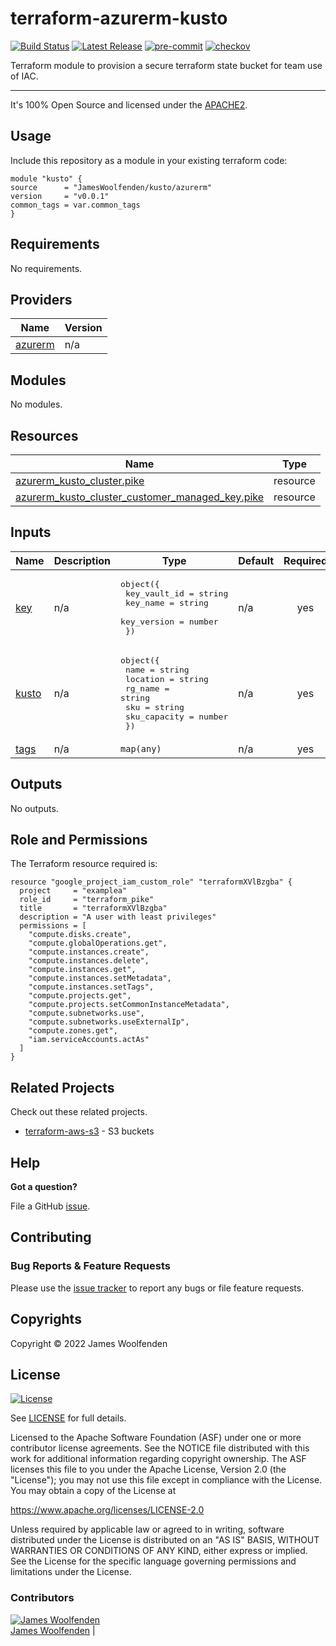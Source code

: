 # terraform-azurerm-kusto

[![Build Status](https://github.com/JamesWoolfenden/terraform-azurerm-kusto/workflows/Verify%20and%20Bump/badge.svg?branch=master)](https://github.com/JamesWoolfenden/terraform-azurerm-kusto)
[![Latest Release](https://img.shields.io/github/release/JamesWoolfenden/terraform-azurerm-kusto.svg)](https://github.com/JamesWoolfenden/terraform-azurerm-kusto/releases/latest)
[![pre-commit](https://img.shields.io/badge/pre--commit-enabled-brightgreen?logo=pre-commit&logoColor=white)](https://github.com/pre-commit/pre-commit)
[![checkov](https://img.shields.io/badge/checkov-verified-brightgreen)](https://www.checkov.io/)

Terraform module to provision a secure terraform state bucket for team use of IAC.

---

It's 100% Open Source and licensed under the [APACHE2](LICENSE).

## Usage

Include this repository as a module in your existing terraform code:

```hcl
module "kusto" {
source      = "JamesWoolfenden/kusto/azurerm"
version     = "v0.0.1"
common_tags = var.common_tags
}
```

<!-- BEGINNING OF PRE-COMMIT-TERRAFORM DOCS HOOK -->
## Requirements

No requirements.

## Providers

| Name | Version |
|------|---------|
| <a name="provider_azurerm"></a> [azurerm](#provider\_azurerm) | n/a |

## Modules

No modules.

## Resources

| Name | Type |
|------|------|
| [azurerm_kusto_cluster.pike](https://registry.terraform.io/providers/hashicorp/azurerm/latest/docs/resources/kusto_cluster) | resource |
| [azurerm_kusto_cluster_customer_managed_key.pike](https://registry.terraform.io/providers/hashicorp/azurerm/latest/docs/resources/kusto_cluster_customer_managed_key) | resource |

## Inputs

| Name | Description | Type | Default | Required |
|------|-------------|------|---------|:--------:|
| <a name="input_key"></a> [key](#input\_key) | n/a | <pre>object({<br>    key_vault_id = string<br>    key_name     = string<br>    key_version  = number<br>  })</pre> | n/a | yes |
| <a name="input_kusto"></a> [kusto](#input\_kusto) | n/a | <pre>object({<br>    name         = string<br>    location     = string<br>    rg_name      = string<br>    sku          = string<br>    sku_capacity = number<br>  })</pre> | n/a | yes |
| <a name="input_tags"></a> [tags](#input\_tags) | n/a | `map(any)` | n/a | yes |

## Outputs

No outputs.
<!-- END OF PRE-COMMIT-TERRAFORM DOCS HOOK -->

## Role and Permissions

<!-- BEGINNING OF PRE-COMMIT-PIKE DOCS HOOK -->
The Terraform resource required is:

```golang
resource "google_project_iam_custom_role" "terraformXVlBzgba" {
  project     = "examplea"
  role_id     = "terraform_pike"
  title       = "terraformXVlBzgba"
  description = "A user with least privileges"
  permissions = [
    "compute.disks.create",
    "compute.globalOperations.get",
    "compute.instances.create",
    "compute.instances.delete",
    "compute.instances.get",
    "compute.instances.setMetadata",
    "compute.instances.setTags",
    "compute.projects.get",
    "compute.projects.setCommonInstanceMetadata",
    "compute.subnetworks.use",
    "compute.subnetworks.useExternalIp",
    "compute.zones.get",
    "iam.serviceAccounts.actAs"
  ]
}

```
<!-- END OF PRE-COMMIT-PIKE DOCS HOOK -->
## Related Projects

Check out these related projects.

- [terraform-aws-s3](https://github.com/jameswoolfenden/terraform-aws-s3) - S3 buckets

## Help

**Got a question?**

File a GitHub [issue](https://github.com/JamesWoolfenden/terraform-azurerm-kusto/issues).

## Contributing

### Bug Reports & Feature Requests

Please use the [issue tracker](https://github.com/JamesWoolfenden/terraform-azurerm-kusto/issues) to report any bugs or file feature requests.

## Copyrights

Copyright © 2022 James Woolfenden

## License

[![License](https://img.shields.io/badge/License-Apache%202.0-blue.svg)](https://opensource.org/licenses/Apache-2.0)

See [LICENSE](LICENSE) for full details.

Licensed to the Apache Software Foundation (ASF) under one
or more contributor license agreements. See the NOTICE file
distributed with this work for additional information
regarding copyright ownership. The ASF licenses this file
to you under the Apache License, Version 2.0 (the
"License"); you may not use this file except in compliance
with the License. You may obtain a copy of the License at

<https://www.apache.org/licenses/LICENSE-2.0>

Unless required by applicable law or agreed to in writing,
software distributed under the License is distributed on an
"AS IS" BASIS, WITHOUT WARRANTIES OR CONDITIONS OF ANY
KIND, either express or implied. See the License for the
specific language governing permissions and limitations
under the License.

### Contributors

[![James Woolfenden][jameswoolfenden_avatar]][jameswoolfenden_homepage]<br/>[James Woolfenden][jameswoolfenden_homepage] |

[jameswoolfenden_homepage]: https://github.com/jameswoolfenden
[jameswoolfenden_avatar]: https://github.com/jameswoolfenden.png?size=150
